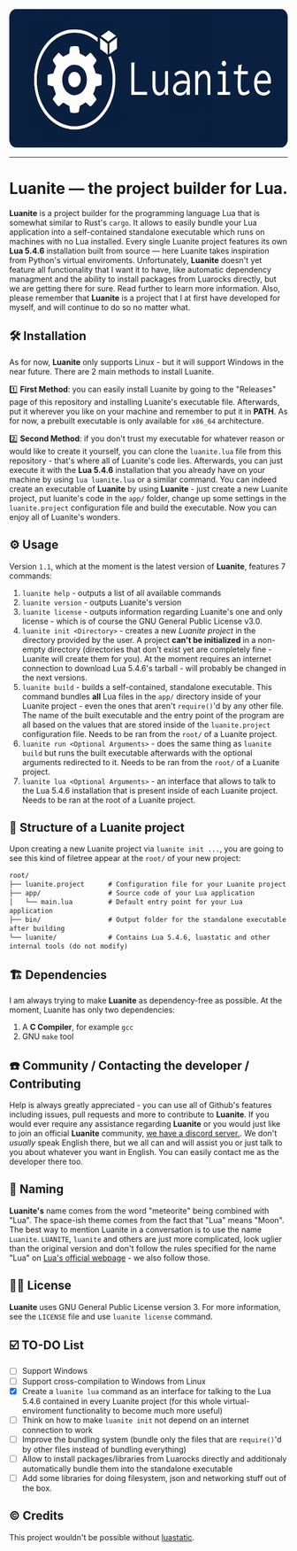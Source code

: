 <div align="center">
  <img style="height: 250px;" src="https://raw.githubusercontent.com/tixonochekAscended/luanite/refs/heads/main/LuaniteLogo.png">
</div>

------
# Luanite — the project builder for Lua.
**Luanite** is a project builder for the programming language Lua that is somewhat similar to Rust's `cargo`. It allows to easily bundle your Lua application into a self-contained standalone executable which runs on machines with no Lua installed. Every single Luanite project features its own **Lua 5.4.6** installation built from source — here Luanite takes inspiration from Python's virtual enviroments. Unfortunately, **Luanite** doesn't yet feature all functionality that I want it to have, like automatic dependency managment and the ability to install packages from Luarocks directly, but we are getting there for sure. Read further to learn more information. Also, please remember that **Luanite** is a project that I at first have developed for myself, and will continue to do so no matter what.

## 🛠️ Installation
As for now, **Luanite** only supports Linux - but it will support Windows in the near future. There are 2 main methods to install Luanite.

:one: **First Method**: you can easily install Luanite by going to the "Releases" page of this repository and installing Luanite's executable file. Afterwards, put it wherever you like on your machine and remember to put it in **PATH**. As for now, a prebuilt executable is only available for `x86_64` architecture.
 
:two: **Second Method**: if you don't trust my executable for whatever reason or would like to create it yourself, you can clone the `luanite.lua` file from this repository - that's where all of Luanite's code lies. Afterwards, you can just execute it with the **Lua 5.4.6** installation that you already have on your machine by using `lua luanite.lua` or a similar command. You can indeed create an executable of **Luanite** by using **Luanite** - just create a new Luanite project, put luanite's code in the `app/` folder, change up some settings in the `luanite.project` configuration file and build the executable. Now you can enjoy all of Luanite's wonders.

## ⚙️ Usage
Version `1.1`, which at the moment is the latest version of **Luanite**, features 7 commands:
1. `luanite help` - outputs a list of all available commands
2. `luanite version` - outputs Luanite's version
3. `luanite license` - outputs information regarding Luanite's one and only license - which is of course the GNU General Public License v3.0.
4. `luanite init <Directory>` - creates a new _Luanite project_ in the directory provided by the user. A project **can't be initialized** in a non-empty directory (directories that don't exist yet are completely fine - Luanite will create them for you). At the moment requires an internet connection to download Lua 5.4.6's tarball - will probably be changed in the next versions.
5. `luanite build` - builds a self-contained, standalone executable. This command bundles **all** Lua files in the `app/` directory inside of your Luanite project - even the ones that aren't `require()`'d by any other file. The name of the built executable and the entry point of the program are all based on the values that are stored inside of the `luanite.project` configuration file. Needs to be ran from the `root/` of a Luanite project.
6. `luanite run <Optional Arguments>` - does the same thing as `luanite build` but runs the built executable afterwards with the optional arguments redirected to it. Needs to be ran from the `root/` of a Luanite project.
7. `luanite lua <Optional Arguments>` - an interface that allows to talk to the Lua 5.4.6 installation that is present inside of each Luanite project. Needs to be ran at the root of a Luanite project. 

## 📂 Structure of a Luanite project
Upon creating a new Luanite project via `luanite init ...`, you are going to see this kind of filetree appear at the `root/` of your new project:
```
root/
├── luanite.project      # Configuration file for your Luanite project
├── app/                 # Source code of your Lua application
│   └── main.lua         # Default entry point for your Lua application
├── bin/                 # Output folder for the standalone executable after building
└── luanite/             # Contains Lua 5.4.6, luastatic and other internal tools (do not modify)
```
## 🏗️ Dependencies
I am always trying to make **Luanite** as dependency-free as possible. At the moment, Luanite has only two dependencies:
1. A **C Compiler**, for example `gcc`
2. GNU `make` tool

## ☎️ Community / Contacting the developer / Contributing
Help is always greatly appreciated - you can use all of Github's features including issues, pull requests and more to contribute to **Luanite**. If you would ever require any assistance regarding **Luanite** or you would just like to join an official **Luanite** community, [we have a discord server.](https://discord.gg/NSK7YJ2R6j). We don't _usually_ speak English there, but we all can and will assist you or just talk to you about whatever you want in English. You can easily contact me as the developer there too.  

## 📝 Naming
**Luanite's** name comes from the word "meteorite" being combined with "Lua". The space-ish theme comes from the fact that "Lua" means "Moon". The best way to mention Luanite in a conversation is to use the name `Luanite`. `LUANITE`, `luanite` and others are just more complicated, look uglier than the original version and don't follow the rules specified for the name "Lua" on [Lua's official webpage](https://www.lua.org/about.html) - we also follow those.

## 👨‍⚖️ License
**Luanite** uses GNU General Public License version 3. For more information, see the `LICENSE` file and use `luanite license` command.

## ☑️ TO-DO List
- [ ] Support Windows
- [ ] Support cross-compilation to Windows from Linux
- [x] Create a `luanite lua` command as an interface for talking to the Lua 5.4.6 contained in every Luanite project (for this whole virtual-enviroment functionality to become much more useful)
- [ ] Think on how to make `luanite init` not depend on an internet connection to work
- [ ] Improve the bundling system (bundle only the files that are `require()`'d by other files instead of bundling everything)
- [ ] Allow to install packages/libraries from Luarocks directly and additionaly automatically bundle them into the standalone executable
- [ ] Add some libraries for doing filesystem, json and networking stuff out of the box.

## ©️ Credits
This project wouldn't be possible without [luastatic](https://github.com/ers35/luastatic).
